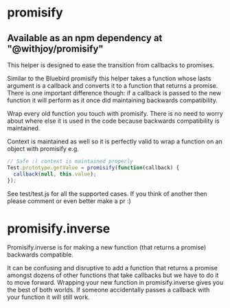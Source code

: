 # promisify

## Available as an npm dependency at "@withjoy/promisify"

This helper is designed to ease the transition from callbacks to promises.

Similar to the Bluebird promisify this helper takes a function whose lasts argument is a callback and converts it to a function that returns a promise. There is one important difference though: if a callback is passed to the new function it will perform as it once did maintaining backwards compatibility.

Wrap every old function you touch with promisify. There is no need to worry about where else it is used in the code because backwards compatibility is maintained.

Context is maintained as well so it is perfectly valid to wrap a function on an object with promisify e.g.

```javascript
// Safe :) context is maintained properly
Test.prototype.getValue = promisify(function(callback) {
  callback(null, this.value);
});
```

See test/test.js for all the supported cases. If you think of another then please comment or even better make a pr :)

# promisify.inverse

Promisify.inverse is for making a new function (that returns a promise) backwards compatible.

It can be confusing and disruptive to add a function that returns a promise amongst dozens of other functions that take callbacks but we have to do it to move forward. Wrapping your new function in promisify.inverse gives you the best of both worlds. If someone accidentally passes a callback with your function it will still work.
